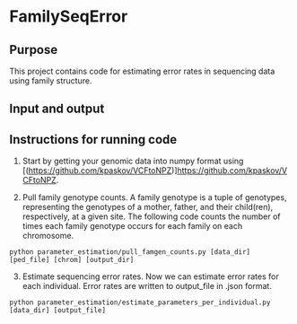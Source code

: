 # FamilySeqError

## Purpose
This project contains code for estimating error rates in sequencing data using family structure.

## Input and output

## Instructions for running code
1. Start by getting your genomic data into numpy format using [(https://github.com/kpaskov/VCFtoNPZ)]https://github.com/kpaskov/VCFtoNPZ. 

2. Pull family genotype counts.
A family genotype is a tuple of genotypes, representing the genotypes of a mother, father, and their child(ren), respectively, at a given site. The following code counts the number of times each family genotype occurs for each family on each chromosome.

`python parameter_estimation/pull_famgen_counts.py [data_dir] [ped_file] [chrom] [output_dir]`

3. Estimate sequencing error rates.
Now we can estimate error rates for each individual. Error rates are written to output_file in .json format.

`python parameter_estimation/estimate_parameters_per_individual.py [data_dir] [output_file]`
